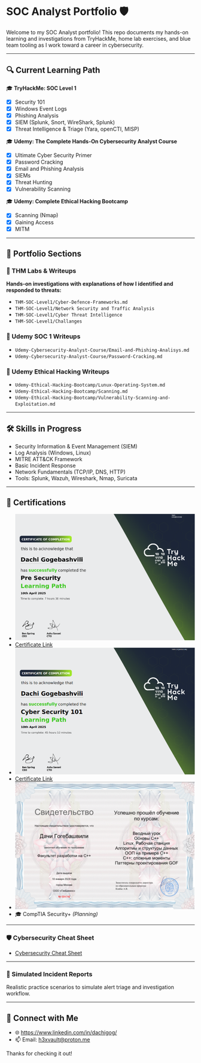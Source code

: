 # SOC Analyst Portfolio 🛡️

Welcome to my SOC Analyst portfolio! This repo documents my hands-on learning and investigations from TryHackMe, home lab exercises, and blue team tooling as I work toward a career in cybersecurity.

---

## 🔍 Current Learning Path

🎓 **TryHackMe: SOC Level 1**

- [x] Security 101
- [x] Windows Event Logs
- [x] Phishing Analysis
- [x] SIEM (Splunk, Snort, WireShark, Splunk)
- [x] Threat Intelligence & Triage (Yara, openCTI, MISP)

🎓 **Udemy: The Complete Hands-On Cybersecurity Analyst Course**

- [x] Ultimate Cyber Security Primer
- [x] Password Cracking
- [x] Email and Phishing Analysis
- [x] SIEMs
- [x] Threat Hunting
- [x] Vulnerability Scanning

🎓 **Udemy: Complete Ethical Hacking Bootcamp**

- [x] Scanning (Nmap)
- [x] Gaining Access
- [x] MITM 
---

## 📂 Portfolio Sections

### 🧪 THM Labs & Writeups
**Hands-on investigations with explanations of how I identified and responded to threats:**
- `THM-SOC-Level1/Cyber-Defence-Frameworks.md`
- `THM-SOC-Level1/Network Security and Traffic Analysis`
- `THM-SOC-Level1/Cyber Threat Intelligence`
- `THM-SOC-Level1/Challanges`
### 🧪 Udemy SOC 1 Writeups
- `Udemy-Cybersecurity-Analyst-Course/Email-and-Phishing-Analisys.md`
- `Udemy-Cybersecurity-Analyst-Course/Password-Cracking.md`
### 🧪 Udemy Ethical Hacking Writeups
- `Udemy-Ethical-Hacking-Bootcamp/Lunux-Operating-System.md`
- `Udemy-Ethical-Hacking-Bootcamp/Scanning.md`
- `Udemy-Ethical-Hacking-Bootcamp/Vulnerability-Scanning-and-Exploitation.md`

---

## 🛠️ Skills in Progress

- Security Information & Event Management (SIEM)
- Log Analysis (Windows, Linux)
- MITRE ATT&CK Framework
- Basic Incident Response
- Network Fundamentals (TCP/IP, DNS, HTTP)
- Tools: Splunk, Wazuh, Wireshark, Nmap, Suricata

---

## 📜 Certifications
- ![Pre-Security](images/PreSec.png)
- [Certificate Link](https://tryhackme-certificates.s3-eu-west-1.amazonaws.com/THM-OAGIOIV6MZ.pdf)
- ![Security 101](images/SOC-101.png)
- [Certificate Link](https://tryhackme-certificates.s3-eu-west-1.amazonaws.com/THM-CZQWKLYLMQ.pdf)
- ![C++ Certificate](images/cpp-cert.png)
- 🎓 CompTIA Security+ *(Planning)*
  
---

### 🛡️ Cybersecurity Cheat Sheet
- [Cybersecurity Cheat Sheet](cheetsheets/Cybersecurity-Cheat-Sheet.md)

---

### 📝 Simulated Incident Reports
Realistic practice scenarios to simulate alert triage and investigation workflow.

---

## 🔗 Connect with Me
- 🌐 https://www.linkedin.com/in/dachigog/
- 📫 Email: h3xvault@proton.me

Thanks for checking it out!
